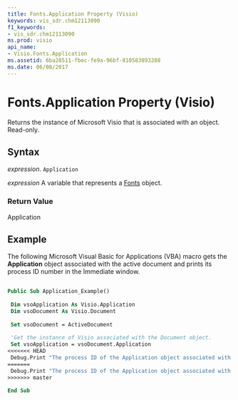 ```yaml
---
title: Fonts.Application Property (Visio)
keywords: vis_sdr.chm12113090
f1_keywords:
- vis_sdr.chm12113090
ms.prod: visio
api_name:
- Visio.Fonts.Application
ms.assetid: 6ba28511-fbec-fe9a-96bf-810583893288
ms.date: 06/08/2017
---
```



# Fonts.Application Property (Visio)

Returns the instance of Microsoft Visio that is associated with an object. Read-only.


## Syntax

 _expression_. `Application`

 _expression_ A variable that represents a [Fonts](./Visio.Fonts.md) object.


### Return Value

Application


## Example

The following Microsoft Visual Basic for Applications (VBA) macro gets the  **Application** object associated with the active document and prints its process ID number in the Immediate window.


```vb
 
Public Sub Application_Example() 
 
 Dim vsoApplication As Visio.Application 
 Dim vsoDocument As Visio.Document 
 
 Set vsoDocument = ActiveDocument 
 
 'Get the instance of Visio associated with the Document object. 
 Set vsoApplication = vsoDocument.Application 
<<<<<<< HEAD
 Debug.Print "The process ID of the Application object associated with the active document is: " &; vsoApplication.ProcessID 
=======
 Debug.Print "The process ID of the Application object associated with the active document is: " & vsoApplication.ProcessID 
>>>>>>> master
 
End Sub
```


